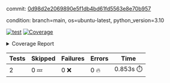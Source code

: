 commit: [0d98d2e2069890e5f1db4bd61fd5563e8e70b957](https://github.com/rcmdnk/python-template/tree/0d98d2e2069890e5f1db4bd61fd5563e8e70b957)

condition: branch=main, os=ubuntu-latest, python_version=3.10

[![test](https://github.com/rcmdnk/python-template/actions/workflows/test.yml/badge.svg)](https://github.com/rcmdnk/python-template/actions/runs/11687638993)
<a href="https://github.com/rcmdnk/python-template/blob/0d98d2e2069890e5f1db4bd61fd5563e8e70b957/README.md"><img alt="Coverage" src="https://img.shields.io/badge/Coverage-100%25-brightgreen.svg" /></a><details><summary>Coverage Report </summary><table><tr><th>File</th><th>Stmts</th><th>Miss</th><th>Cover</th></tr><tbody><tr><td><b>TOTAL</b></td><td><b>4</b></td><td><b>0</b></td><td><b>100%</b></td></tr></tbody></table></details>

| Tests | Skipped | Failures | Errors | Time |
| ----- | ------- | -------- | -------- | ------------------ |
| 2 | 0 :zzz: | 0 :x: | 0 :fire: | 0.853s :stopwatch: |

